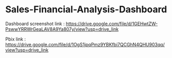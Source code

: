 # Sales-Financial-Analysis-Dashboard

Dashboard screenshot link : https://drive.google.com/file/d/1GEHwtZW-PswwYRRWrGeaLAV8A9Ya807y/view?usp=drive_link

Pbix link : https://drive.google.com/file/d/1OgS1jpqPmz9YBKfbi7QCGhN4QHU903qq/view?usp=drive_link
